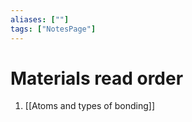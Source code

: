 ```yaml
---
aliases: [""]
tags: ["NotesPage"]
---
```


# Materials read order

1) [[Atoms and types of bonding]]